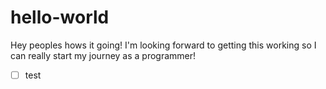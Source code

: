 # hello-world

Hey peoples hows it going! I'm looking forward to getting
this working so I can really start my journey as a programmer!

- [ ] test
